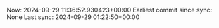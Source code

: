 Now: 2024-09-29 11:36:52.930423+00:00 Earliest commit since sync: None Last sync: 2024-09-29 01:22:50+00:00
